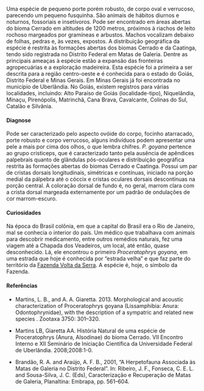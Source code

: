 ﻿Uma espécie de pequeno porte porém robusto, de corpo oval e <glossario>verrucoso</glossario>, parecendo um pequeno fusquinha. São animais de hábitos diurnos e noturnos, <glossario>fossoriais</glossario> e insetívoros. Pode ser encontrado em áreas abertas do bioma Cerrado em altitudes de 1200 metros, próximos à riachos de leito rochoso margeados por gramíneas e arbustos. 
Machos vocalizam debaixo de folhas, pedras e, às vezes, expostos. A distribuição geográfica da espécie é restrita às formações abertas dos biomas Cerrado e da Caatinga, tendo sido registrada no Distrito Federal em Matas de Galeria. Dentre as principais ameaças à espécie estão a expansão das fronteiras agropecuárias e a exploração madeireira.
Esta espécie foi a primeira a ser descrita para a região centro-oeste e é conhecida para o estado do Goiás, Distrito Federal e Minas Gerais. Em Minas Gerais já foi encontrada no município de Uberlândia. No Goiás, existem registros para várias localidades, incluindo: Alto Paraíso de Goiás (<glossario>localidade-tipo</glossario>), Niquelândia, Minaçu, Pirenópolis, Matrinchã, Cana Brava, Cavalcante, Colinas do Sul, Catalão e Silvânia.


#### Diagnose
Pode ser caracterizado pelo aspecto ovóide do corpo, focinho atarracado, porte robusto e corpo verrucoso, alguns indivíduos podem apresentar uma pele a mais por cima dos olhos, o que lembra chifres. *P. goyana* pertence ao grupo cristiceps, que é caracterizado tanto pela ausência de apêndices palpebrais quanto de glândulas pós-oculares e distribuição geográfica restrita às formações abertas do biomas Cerrado e Caatinga. Possui um par de cristas dorsais longitudinais, simétricas e contínuas, iniciado na porção medial da pálpebra até o cóccix e cristas oculares dorsais descontínuas na porção central. A coloração dorsal de fundo é, no geral, marrom clara com a crista dorsal margeada externamente por um padrão de ondulações de cor marrom-escuro.


#### Curiosidades
Na época do Brasil colônia, em que a capital do Brasil era o Rio de Janeiro, mal se conhecia o interior do país. Um médico que trabalhava com animais para descobrir medicamento, entre outros remédios naturais, fez uma viagem até a Chapada dos Veadeiros, um local, até então, quase desconhecido. Lá, ele encontrou o primeiro *Proceratophrys goyana*, em uma estrada que hoje é conhecida por “estrada velha” e que faz parte do território da [Fazenda Volta da Serra](https://www.google.com.br/maps/place/Fazenda+Volta+Da+Serra/@-14.1677365,-47.7437245,15z/data=!4m2!3m1!1s0x0:0xaaddf69fc247618e?sa=X&ved=2ahUKEwjQu72AjITdAhWDQpAKHXanBXoQ_BIwDnoECAoQCw). A espécie é, hoje, o símbolo da Fazenda. 


####  Referências
* Martins, L. B., and A. A. Giaretta. 2013. Morphological and acoustic characterization of Proceratophrys goyana (Lissamphibia: Anura: Odontophrynidae), with the description of a sympatric and related new species . Zootaxa 3750: 301–320. 


* Martins LB, Giaretta AA. História Natural de uma espécie de Proceratophrys (Anura, Alsodinae) do bioma Cerrado. VII Encontro Interno e XII Seminário de Iniciação Científica da Universidade Federal de Uberlândia. 2008;2008:1-0.


* Brandão, R. A. and Araújo, A. F. B., 2001, “A Herpetofauna Associada às Matas de Galeria no Distrito Federal”. In: Ribeiro, J. F., Fonseca, C. E. L. and Sousa-Silva, J. C. (Eds), Caracterização e Recuperação de Matas de Galeria, Planaltina: Embrapa, pp. 561–604.